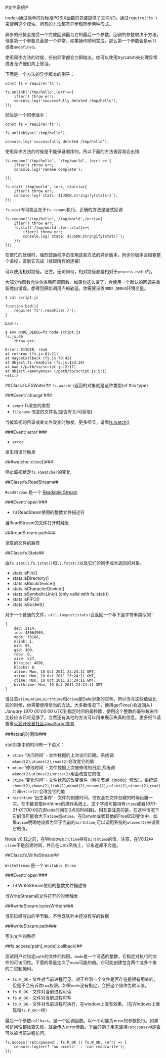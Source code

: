 #文件系统#

nodejs通过简单的对标准POSIX函数的包装提供了文件I/O。通过`require('fs')`来使用这个模块。所有的方法都有异步和同步两种形式。

异步的形势会接受一个完成回调最为它的最后一个参数。回调的参数取决于方法，但是第一个参数总会是一个异常。如果操作顺利完成，那么第一个参数会是`null`或者`undefined`。

使用同步方法的时候，任何异常都会立即抛出。你可以使用try/catch来处理异常或者允许他们向上冒泡。

下面是一个方法的异步版本的例子：
	
	const fs = require('fs');

	fs.unlink('/tmp/hello',(err)=>{
		if(err) throw err;
		console.log('successfully deleted /tmp/hello');
	});

然后是一个同步版本：

	const fs = require('fs');

	fs.unlinkSync('/tmp/hello');
	
	console.log('successfully deleted /tmp/hello');

使用异步方法的时候是不能保证顺序的，所以下面的方法很容易会出错

	fs.rename('/tmp/hello', '/tmp/world', (err) => {
		if(err) throw err;
		console.log('rename complete');
		
	});

	fs.stat('/tmp/world', (err, stats)=>{
		if(err) throw err;
		console.log(`stats: ${JSON.stringify(stats)}`);
	});

`fs.stat`有可能会先于`fs.rename`执行。正确的方法是链式回调

	
	fs.rename('/tmp/hello','/tmp/world',(err)=>{
		if(err) throw err;
		fs.stat('/tmp/world',(err,stat)=>{
			if(err) throw err;
			console.log(`state: $(JSON.stringify(stat))`);
		});
	});

在繁忙的处理时，强烈鼓励程序员使用这些方法的异步版本。同步的版本会阻塞整个进程，直到它完成（挂起所有的连接）

可以使用相对路径。记住，无论如何，相对路径都是相对于`process.cwd()`的。

大部分fs函数允许你省略回调函数。如果你这么做了，会使用一个默认的回调来重新抛出错误。想得到原始调用点的轨迹，你需要设置`NODE_DEBUG`环境变量。

	$ cat script.js
	
	function bad(){
		require('fs').readFile('/');
	}

	bad();

	$ env NODE_DEBUG=fs node script.js
	fs.js:66
        throw err;
              ^
	Error: EISDIR, read
    at rethrow (fs.js:61:21)
    at maybeCallback (fs.js:79:42)
    at Object.fs.readFile (fs.js:153:18)
    at bad (/path/to/script.js:2:17)
    at Object.<anonymous> (/path/to/script.js:5:1)
    <etc.>
	
##Class:fs.FSWater##
`fs.watch()`返回的对象就是这种类型(of this type)

###Event:'change'###

- `event` <String> fs改变的类型
- `filename` <String> 改变的文件名(是否有关/可获取)

当被监视的目录或者文件改变时触发。更多细节，请看[fs.watch()](https://nodejs.org/dist/latest-v5.x/docs/api/fs.html#fs_fs_watch_filename_options_listener)

###Event:'error'###

- `error` <Error>

发生错误时触发

###watcher.close()###

停止监视给定`fs.FSWatcher`的变化

##Class:fs.ReadStream##

`ReadStream` 是一个 [Readable Stream](https://nodejs.org/dist/latest-v5.x/docs/api/stream.html#stream_class_stream_readable)

###Event:'open'###

- `fd` <Number> ReadSteam使用的整数文件描述符

当ReadStream的文件打开时触发

###readStream.path###

读取的文件的路径

##Class:fs.Stats##

由`fs.stat()`,`fs.lstat()`和`ls.fstat()`以及它们的同步版本返回的对象。

- stats.isFile()
- stats.isDirectory()
- stats.isBlockDevice()
- stats.isCharacterDevice()
- stats.isSymbolicLink() (only valid with fs.lstat())
- stats.isFIFO()
- stats.isSocket()

对于一个普通的文件，`util.inspect(stats)`会返回一个与下面字符串类似的：

	{
		dev: 2114,
		ino: 48064969,
		mode: 33188,
		nlink: 1,
		uid: 85,
		gid: 100,
		rdev: 0,
		size: 527,
		blksize: 4096,
		blocks: 8,
		atime: Mon, 10 Oct 2011 23:24:11 GMT,
		mtime: Mon, 10 Oct 2011 23:24:11 GMT,
		ctime: Mon, 10 Oct 2011 23:24:11 GMT,
		birthtime: Mon, 10 Oct 2011 23:24:11 GMT
	}

请注意`atime`,`mtime`,`birthtime`和`ctime`是Date对象的实例，所以当与这些值做比较的时候，你需要使用恰当的方法。大多数情况下，使用getTime()会返回从*1 January 1970 00:00:00 UTC*到指定时间的毫秒数，使用这个整数的毫秒数来作比较应该已经足够了。当然还有其他的方法可以用来展示失真的信息。更多细节请查看[火狐开发者社区JavaScript参考](https://developer.mozilla.org/en/JavaScript/Reference/Global_Objects/Date)

###stat的时间值###

stat对象中的时间有一下语义：

- `atime` ‘访问时间’ - 文件数据的上次访问日期。系统调`mknod(2)`,`utimes(2)`,`read(2)`会改变它的值
- `mtime` ‘修改时间’ - 文件数据上次被修改的日期,系统调`mknod(2)`,`utimes(2)`,`write(2)`用会改变它的值
- `ctime` ‘变化时间’ - 文件状态的改变事件（索引节点（inode）修改）。系统调`chmod(2)`,`chown(2)`,`link(2)`,`mknod(2)`,`rename(2)`,`unlink(2)`,`utimes(2)`,`read(2)`和`write(2)`会改变它的值
- `birthtime` ‘出生事件’ - 文件的创建时间，仅仅会在文件创建的时候设置一次。在不能获取birthtime的操作系统上，这个字段可能持有`ctime`或者*1970-01-01T00:00Z*(即unix时间在0点的时间戳)。相互要注意的是，在这种情况下它的值可能会大于`atime`或`mtime`。在Darwin或者其他的FreeBSD变体中，如果`atime`明确地设置为早于当前的`birthtime`,可以调用系统的`utimes(2)`来设置它的值。

Node v0.12之前，在Windows上`ctime`持有`birthtime`的值。注意，在V0.12中`ctime`不是创建时间，并且在Unix系统上，它永远都不会是。

##Class:fs.WriteStream##

`WriteStream` 是一个 `Writable Strem`

###Event:'open'###

- `fd` <Number> WriteStream使用的整数文件描述符

当WriteStream的文件打开的时候触发

###writeStream.bytesWritten###

当前已经写出的字节数。不包含队列中还没有写的数据

###writeStream.path###

写出文件的路径

##fs.access(path[,mode],callback)##

测试用户对指定`path`的文件的权限。`mode`是一个可选的整数，它指定对执行的文件的可访问性。下面的常量定义了`mode`可能的值。它可能创建包含两个或多个值的二进制掩码。

- `fs.F_OK` - 文件对当前进程可见。对于检测一个文件是否存在是很有用处的，但是不会告诉你`rwx`权限。如果`mode`没有指定，会把这个值作为默认值。
- `fs.R_OK` - 文件对当前进程可读
- `fs.W_OK` - 文件对当前进程可写
- `fs.X_OK` - 文件对当前进程可执行，在window上没有效果。（在Windows上表现和`fs.F_OK`一样）

最后一个参数`callback`，是一个回调函数。以一个可能为error的参数执行。如果可访问性都检查失败，就会传入error参数。下面的例子用来坚持`/etc/passwd`是否可以被当前进程访问。

	fs.access('/etc/passwd', fs.R_OK || fs.W_OK, (err) => {
		console.log(err? 'no access!' : 'can read/write');
	});



